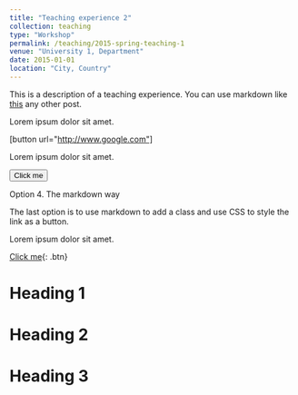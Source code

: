 ```yaml
---
title: "Teaching experience 2"
collection: teaching
type: "Workshop"
permalink: /teaching/2015-spring-teaching-1
venue: "University 1, Department"
date: 2015-01-01
location: "City, Country"
---
```


This is a description of a teaching experience. You can use markdown like [this](#Buttons) any other post.

Lorem ipsum dolor sit amet.

[button url="http://www.google.com"]


Lorem ipsum dolor sit amet.

<button name="button" onclick="http://www.google.com">Click me</button>

Option 4. The markdown way

The last option is to use markdown to add a class and use CSS to style the link as a button.

Lorem ipsum dolor sit amet.

[Click me](http://www.google.com){: .btn}


Heading 1
======

Heading 2
======

Heading 3
======
